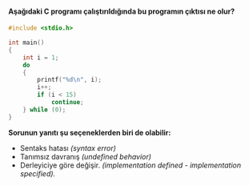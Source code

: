 #### Aşağıdaki C programı çalıştırıldığında bu programın çıktısı ne olur?

```C
#include <stdio.h>

int main()
{
	int i = 1;
	do
	{
		printf("%d\n", i);
		i++;
		if (i < 15)
			continue;
	} while (0);
}
```

**Sorunun yanıtı şu seçeneklerden biri de olabilir:**

+ Sentaks hatası _(syntax error)_
+ Tanımsız davranış *(undefined behavior)*
+ Derleyiciye göre değişir. *(implementation defined - implementation specified).*

